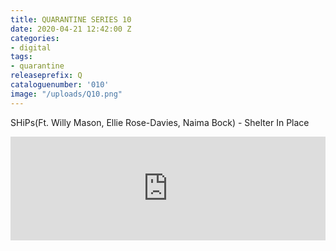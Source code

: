 ```yaml
---
title: QUARANTINE SERIES 10
date: 2020-04-21 12:42:00 Z
categories:
- digital
tags:
- quarantine
releaseprefix: Q
cataloguenumber: '010'
image: "/uploads/Q10.png"
---
```


SHiPs(Ft. Willy Mason, Ellie Rose-Davies, Naima Bock) - Shelter In Place

<iframe width="100%" height="166" scrolling="no" frameborder="no" allow="autoplay" src="https://w.soundcloud.com/player/?url=https%3A//api.soundcloud.com/tracks/803729992&color=%23ffcc00&auto_play=false&hide_related=false&show_comments=true&show_user=true&show_reposts=false&show_teaser=true"></iframe>